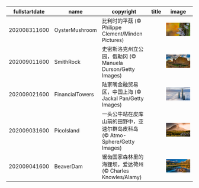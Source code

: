 |fullstartdate|name|copyright|title|image|
|--|--|--|--|--|
202008311600|OysterMushroom|比利时的平菇 (© Philippe Clement/Minden Pictures)||![](/zh-CN/2020/09/202008311600OysterMushroom.jpg)|
202009011600|SmithRock|史密斯洛克州立公园，俄勒冈 (© Manuela Durson/Getty Images)||![](/zh-CN/2020/09/202009011600SmithRock.jpg)|
202009021600|FinancialTowers|陆家嘴金融贸易区，中国上海 (© Jackal Pan/Getty Images)||![](/zh-CN/2020/09/202009021600FinancialTowers.jpg)|
202009031600|PicoIsland|一头公牛站在皮库山前的田野中，亚速尔群岛皮科岛 (© Atmo-Sphere/Getty Images)||![](/zh-CN/2020/09/202009031600PicoIsland.jpg)|
202009041600|BeaverDam|锯齿国家森林里的海狸坝，爱达荷州 (© Charles Knowles/Alamy)||![](/zh-CN/2020/09/202009041600BeaverDam.jpg)|
